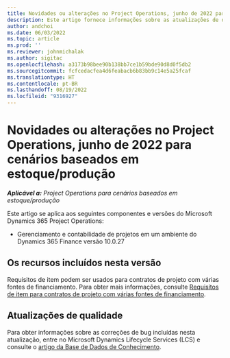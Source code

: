 ```yaml
---
title: Novidades ou alterações no Project Operations, junho de 2022 para cenários baseados em estoque/produção
description: Este artigo fornece informações sobre as atualizações de qualidade que estão disponíveis na versão de junho de 2022 do Project Operations para cenários baseados em estoque/produção.
author: andchoi
ms.date: 06/03/2022
ms.topic: article
ms.prod: ''
ms.reviewer: johnmichalak
ms.author: sigitac
ms.openlocfilehash: a3173b98bee90b138bb7ce1b59bde90d8d0f5db2
ms.sourcegitcommit: fcfcedacfea4d6feabacb6b83bb9c14e5a25fcaf
ms.translationtype: HT
ms.contentlocale: pt-BR
ms.lasthandoff: 08/19/2022
ms.locfileid: "9316927"
---
```

# <a name="whats-new-or-changed-in-project-operations-june-2022-for-stockedproduction-based-scenarios"></a>Novidades ou alterações no Project Operations, junho de 2022 para cenários baseados em estoque/produção

_**Aplicável a:** Project Operations para cenários baseados em estoque/produção_

Este artigo se aplica aos seguintes componentes e versões do Microsoft Dynamics 365 Project Operations:

- Gerenciamento e contabilidade de projetos em um ambiente do Dynamics 365 Finance versão 10.0.27

## <a name="features-included-in-this-release"></a>Os recursos incluídos nesta versão

Requisitos de item podem ser usados para contratos de projeto com várias fontes de financiamento. Para obter mais informações, consulte [Requisitos de item para contratos de projeto com várias fontes de financiamento](../multiple-funding-sources-item-req.md).

## <a name="quality-updates"></a>Atualizações de qualidade

Para obter informações sobre as correções de bug incluídas nesta atualização, entre no Microsoft Dynamics Lifecycle Services (LCS) e consulte o [artigo da Base de Dados de Conhecimento](https://fix.lcs.dynamics.com/Issue/Details?bugId=673271).
